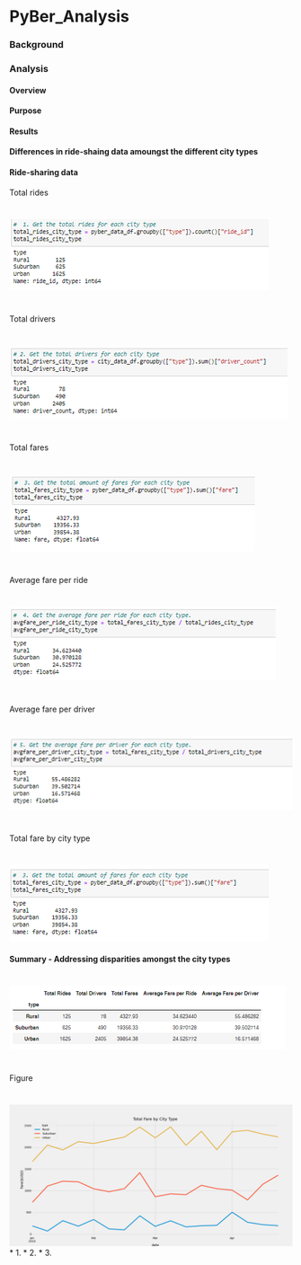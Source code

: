 # PyBer_Analysis
### Background
### Analysis
#### Overview
#### Purpose
#### Results
#### Differences in ride-shaing data amoungst the different city types
#### Ride-sharing data
Total rides
#
![total rider](https://github.com/jcsargis00/PyBer_Analysis/blob/main/Resources/totalrides.PNG)
#
Total drivers
#
![total drivers](https://github.com/jcsargis00/PyBer_Analysis/blob/main/Resources/totaldrivers.PNG)
#
Total fares
#
![total fare](https://github.com/jcsargis00/PyBer_Analysis/blob/main/Resources/totalfares.PNG)
#
Average fare per ride
#
![avg fare ride](https://github.com/jcsargis00/PyBer_Analysis/blob/main/Resources/avgfarperide.PNG)
#
Average fare per driver
#
![avg fare driver](https://github.com/jcsargis00/PyBer_Analysis/blob/main/Resources/avgfareperdriver.PNG)
#
Total fare by city type
#
![total fare](https://github.com/jcsargis00/PyBer_Analysis/blob/main/Resources/totalfarecitydriver.PNG)

#### Summary - Addressing disparities amongst the city types
#
![summary](https://github.com/jcsargis00/PyBer_Analysis/blob/main/Resources/summary.PNG)
#
Figure
#
![Summary figure](https://github.com/jcsargis00/PyBer_Analysis/blob/main/analysis/PyBer_fare_summary.png)
    * 1.
    * 2.
    * 3.